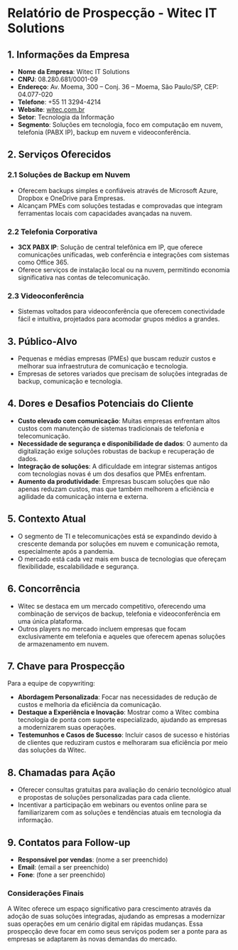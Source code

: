 # Relatório de Prospecção - Witec IT Solutions

## 1. Informações da Empresa
- **Nome da Empresa**: Witec IT Solutions
- **CNPJ**: 08.280.681/0001-09
- **Endereço**: Av. Moema, 300 – Conj. 36 – Moema, São Paulo/SP, CEP: 04.077-020
- **Telefone**: +55 11 3294-4214
- **Website**: [witec.com.br](https://witec.com.br)
- **Setor**: Tecnologia da Informação
- **Segmento**: Soluções em tecnologia, foco em computação em nuvem, telefonia (PABX IP), backup em nuvem e videoconferência.

## 2. Serviços Oferecidos
### 2.1 Soluções de Backup em Nuvem
- Oferecem backups simples e confiáveis através de Microsoft Azure, Dropbox e OneDrive para Empresas.
- Alcançam PMEs com soluções testadas e comprovadas que integram ferramentas locais com capacidades avançadas na nuvem.

### 2.2 Telefonia Corporativa
- **3CX PABX IP**: Solução de central telefônica em IP, que oferece comunicações unificadas, web conferência e integrações com sistemas como Office 365.
- Oferece serviços de instalação local ou na nuvem, permitindo economia significativa nas contas de telecomunicação.

### 2.3 Videoconferência
- Sistemas voltados para videoconferência que oferecem conectividade fácil e intuitiva, projetados para acomodar grupos médios a grandes.

## 3. Público-Alvo
- Pequenas e médias empresas (PMEs) que buscam reduzir custos e melhorar sua infraestrutura de comunicação e tecnologia.
- Empresas de setores variados que precisam de soluções integradas de backup, comunicação e tecnologia.

## 4. Dores e Desafios Potenciais do Cliente
- **Custo elevado com comunicação**: Muitas empresas enfrentam altos custos com manutenção de sistemas tradicionais de telefonia e telecomunicação.
- **Necessidade de segurança e disponibilidade de dados**: O aumento da digitalização exige soluções robustas de backup e recuperação de dados.
- **Integração de soluções**: A dificuldade em integrar sistemas antigos com tecnologias novas é um dos desafios que PMEs enfrentam.
- **Aumento da produtividade**: Empresas buscam soluções que não apenas reduzam custos, mas que também melhorem a eficiência e agilidade da comunicação interna e externa.

## 5. Contexto Atual
- O segmento de TI e telecomunicações está se expandindo devido à crescente demanda por soluções em nuvem e comunicação remota, especialmente após a pandemia.
- O mercado está cada vez mais em busca de tecnologias que ofereçam flexibilidade, escalabilidade e segurança.

## 6. Concorrência
- Witec se destaca em um mercado competitivo, oferecendo uma combinação de serviços de backup, telefonia e videoconferência em uma única plataforma.
- Outros players no mercado incluem empresas que focam exclusivamente em telefonia e aqueles que oferecem apenas soluções de armazenamento em nuvem.

## 7. Chave para Prospecção
Para a equipe de copywriting:
- **Abordagem Personalizada**: Focar nas necessidades de redução de custos e melhoria da eficiência da comunicação.
- **Destaque a Experiência e Inovação**: Mostrar como a Witec combina tecnologia de ponta com suporte especializado, ajudando as empresas a modernizarem suas operações.
- **Testemunhos e Casos de Sucesso**: Incluir casos de sucesso e histórias de clientes que reduziram custos e melhoraram sua eficiência por meio das soluções da Witec.

## 8. Chamadas para Ação
- Oferecer consultas gratuitas para avaliação do cenário tecnológico atual e propostas de soluções personalizadas para cada cliente.
- Incentivar a participação em webinars ou eventos online para se familiarizarem com as soluções e tendências atuais em tecnologia da informação.

## 9. Contatos para Follow-up
- **Responsável por vendas**: (nome a ser preenchido)
- **Email**: (email a ser preenchido)
- **Fone**: (fone a ser preenchido)

### Considerações Finais
A Witec oferece um espaço significativo para crescimento através da adoção de suas soluções integradas, ajudando as empresas a modernizar suas operações em um cenário digital em rápidas mudanças. Essa prospecção deve focar em como seus serviços podem ser a ponte para as empresas se adaptarem às novas demandas do mercado.